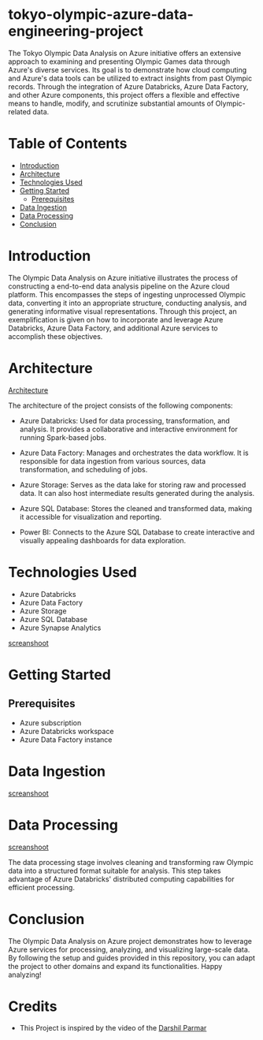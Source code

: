 # tokyo-olympic-azure-data-engineering-project

The Tokyo Olympic Data Analysis on Azure initiative offers an extensive approach to examining and presenting Olympic Games data through Azure's diverse services. Its goal is to demonstrate how cloud computing and Azure's data tools can be utilized to extract insights from past Olympic records. Through the integration of Azure Databricks, Azure Data Factory, and other Azure components, this project offers a flexible and effective means to handle, modify, and scrutinize substantial amounts of Olympic-related data.

# Table of Contents

- [Introduction](#Introduction)
- [Architecture](#Architecture)
- [Technologies Used](#TechnologiesUsed)
- [Getting Started](#GettingStarted)
  - [Prerequisites](#Prerequisites)
- [Data Ingestion](#DataIngestion)
- [Data Processing](#DataProcessing)
- [Conclusion](#Conclusion)

# Introduction

The Olympic Data Analysis on Azure initiative illustrates the process of constructing a end-to-end data analysis pipeline on the Azure cloud platform. This encompasses the steps of ingesting unprocessed Olympic data, converting it into an appropriate structure, conducting analysis, and generating informative visual representations. Through this project, an exemplification is given on how to incorporate and leverage Azure Databricks, Azure Data Factory, and additional Azure services to accomplish these objectives.

# Architecture

[Architecture](google.com)

The architecture of the project consists of the following components:

- Azure Databricks: Used for data processing, transformation, and analysis. It provides a collaborative and interactive environment for running Spark-based jobs.

- Azure Data Factory: Manages and orchestrates the data workflow. It is responsible for data ingestion from various sources, data transformation, and scheduling of jobs.

- Azure Storage: Serves as the data lake for storing raw and processed data. It can also host intermediate results generated during the analysis.

- Azure SQL Database: Stores the cleaned and transformed data, making it accessible for visualization and reporting.

- Power BI: Connects to the Azure SQL Database to create interactive and visually appealing dashboards for data exploration.

# Technologies Used

- Azure Databricks
- Azure Data Factory
- Azure Storage
- Azure SQL Database
- Azure Synapse Analytics

[screanshoot](google.com)

# Getting Started

## Prerequisites

- Azure subscription
- Azure Databricks workspace
- Azure Data Factory instance

# Data Ingestion

[screanshoot](google.com)


# Data Processing

[screanshoot](google.com)

The data processing stage involves cleaning and transforming raw Olympic data into a structured format suitable for analysis. This step takes advantage of Azure Databricks' distributed computing capabilities for efficient processing.

# Conclusion

The Olympic Data Analysis on Azure project demonstrates how to leverage Azure services for processing, analyzing, and visualizing large-scale data. By following the setup and guides provided in this repository, you can adapt the project to other domains and expand its functionalities. Happy analyzing!

# Credits

- This Project is inspired by the video of the [Darshil Parmar](https://www.youtube.com/@DarshilParmar) 









